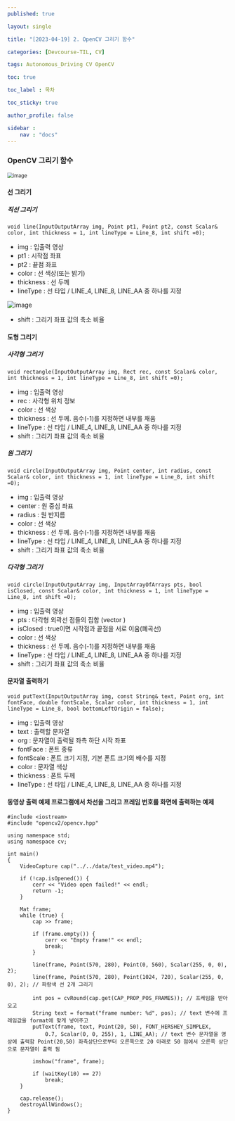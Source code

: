 ```yaml
---
published: true

layout: single

title: "[2023-04-19] 2. OpenCV 그리기 함수"

categories: [Devcourse-TIL, CV]

tags: Autonomous_Driving CV OpenCV

toc: true

toc_label : 목차

toc_sticky: true

author_profile: false

sidebar :
    nav : "docs"
---
```


###  OpenCV 그리기 함수



<img src="https://user-images.githubusercontent.com/116723552/233286239-fe9f8844-5697-466f-a47d-fb7c1a101d9c.png" alt="image" style="zoom:80%;" />

#### 선 그리기



##### 직선 그리기

```
void line(InputOutputArray img, Point pt1, Point pt2, const Scalar& color, int thickness = 1, int lineType = Line_8, int shift =0);
```

- img : 입출력 영상
- pt1 : 시작점 좌표
- pt2 : 끝점 좌표
- color : 선 색상(또는 밝기)
- thickness : 선 두께
- lineType : 선 타입 / LINE_4, LINE_8, LINE_AA 중 하나를 지정

![image](https://user-images.githubusercontent.com/116723552/233289275-0d46264c-6887-4f8f-8870-31ad8d856628.png)

- shift :  그리기 좌표 값의 축소 비율



#### 도형 그리기



##### 사각형 그리기

```
void rectangle(InputOutputArray img, Rect rec, const Scalar& color, int thickness = 1, int lineType = Line_8, int shift =0);
```

- img : 입출력 영상
- rec : 사각형 위치 정보
- color : 선 색상
- thickness : 선 두께. 음수(-1)를 지정하면 내부를 채움
- lineType : 선 타입 / LINE_4, LINE_8, LINE_AA 중 하나를 지정
- shift :  그리기 좌표 값의 축소 비율



##### 원 그리기

```
void circle(InputOutputArray img, Point center, int radius, const Scalar& color, int thickness = 1, int lineType = Line_8, int shift =0);
```

- img : 입출력 영상
- center : 원 중심 좌표
- radius : 원 반지름
- color : 선 색상
- thickness : 선 두께. 음수(-1)를 지정하면 내부를 채움
- lineType : 선 타입 / LINE_4, LINE_8, LINE_AA 중 하나를 지정
- shift :  그리기 좌표 값의 축소 비율



##### 다각형 그리기

```
void circle(InputOutputArray img, InputArrayOfArrays pts, bool isClosed, const Scalar& color, int thickness = 1, int lineType = Line_8, int shift =0);
```

- img : 입출력 영상
- pts : 다각형 외곽선 점들의 집합 (vector <Point>)
- isClosed : true이면 시작점과 끝점을 서로 이움(폐곡선)
- color : 선 색상
- thickness : 선 두께. 음수(-1)를 지정하면 내부를 채움
- lineType : 선 타입 / LINE_4, LINE_8, LINE_AA 중 하나를 지정
- shift :  그리기 좌표 값의 축소 비율



#### 문자열 출력하기



```
void putText(InputOutputArray img, const String& text, Point org, int fontFace, double fontScale, Scalar color, int thickness = 1, int lineType = Line_8, bool bottomLeftOrigin = false);
```

- img : 입출력 영상
- text : 출력할 문자열
- org : 문자열이 출력될 좌측 하단 시작 좌표
- fontFace : 폰트 종류
- fontScale : 폰트 크기 지정, 기본 폰트 크기의 배수를 지정
- color : 문자열 색상
- thickness : 폰트 두께
- lineType : 선 타입 / LINE_4, LINE_8, LINE_AA 중 하나를 지정



#### 동영상 출력 예제 프로그램에서 차선을 그리고 프레임 번호를 화면에 출력하는 예제



```
#include <iostream>
#include "opencv2/opencv.hpp"

using namespace std;
using namespace cv;

int main()
{
	VideoCapture cap("../../data/test_video.mp4");

	if (!cap.isOpened()) {
		cerr << "Video open failed!" << endl;
		return -1;
	}

	Mat frame;
	while (true) {
		cap >> frame;

		if (frame.empty()) {
			cerr << "Empty frame!" << endl;
			break;
		}

		line(frame, Point(570, 280), Point(0, 560), Scalar(255, 0, 0), 2);
		line(frame, Point(570, 280), Point(1024, 720), Scalar(255, 0, 0), 2); // 파랑색 선 2개 그리기

		int pos = cvRound(cap.get(CAP_PROP_POS_FRAMES)); // 프레임을 받아오고
		String text = format("frame number: %d", pos); // text 변수에 프레임값을 format에 맞게 넣어주고
		putText(frame, text, Point(20, 50), FONT_HERSHEY_SIMPLEX, 
			0.7, Scalar(0, 0, 255), 1, LINE_AA); // text 변수 문자열을 영상에 출력함 Point(20,50) 좌측상단으로부터 오른쪽으로 20 아래로 50 점에서 오른쪽 상단으로 문자열이 출력 됨

		imshow("frame", frame);

		if (waitKey(10) == 27)
			break;
	}

	cap.release();
	destroyAllWindows();
}
```

